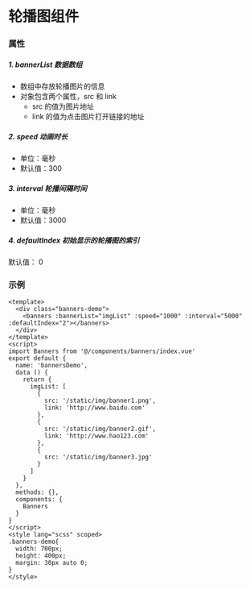 # 轮播图组件
### 属性
##### 1. bannerList 数据数组
* 数组中存放轮播图片的信息
* 对象包含两个属性，src 和 link
    * src 的值为图片地址
    * link 的值为点击图片打开链接的地址
##### 2. speed 动画时长
* 单位：毫秒
* 默认值：300
##### 3. interval 轮播间隔时间
* 单位：毫秒
* 默认值：3000
##### 4. defaultIndex 初始显示的轮播图的索引
默认值： 0

### 示例

```
<template>
  <div class="banners-demo">
    <banners :bannerList="imgList" :speed="1000" :interval="5000" :defaultIndex="2"></banners>
  </div>
</template>
<script>
import Banners from '@/components/banners/index.vue'
export default {
  name: 'bannersDemo',
  data () {
    return {
      imgList: [
        {
          src: '/static/img/banner1.png',
          link: 'http://www.baidu.com'
        },
        {
          src: '/static/img/banner2.gif',
          link: 'http://www.hao123.com'
        },
        {
          src: '/static/img/banner3.jpg'
        }
      ]
    }
  },
  methods: {},
  components: {
    Banners
  }
}
</script>
<style lang="scss" scoped>
.banners-demo{
  width: 700px;
  height: 400px;
  margin: 30px auto 0;
}
</style>

```

